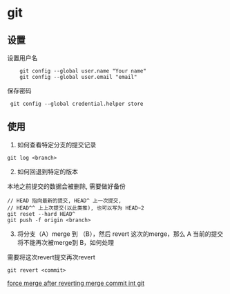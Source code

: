 # git


## 设置

设置用户名

``` shell
    git config --global user.name "Your name"
    git config --global user.email "email"
```

保存密码
```shell
 git config --global credential.helper store
```

## 使用

1.  如何查看特定分支的提交记录

```
git log <branch>
```

2.  如何回退到特定的版本

本地之前提交的数据会被删除, 需要做好备份
```
// HEAD 指向最新的提交, HEAD^ 上一次提交, 
// HEAD^^ 上上次提交(以此类推), 也可以写为 HEAD~2
git reset --hard HEAD^
git push -f origin <branch>
```



3. 将分支（A）merge 到 （B），然后 revert 这次的merge，那么 A 当前的提交将不能再次被merge到 B，如何处理

需要将这次revert提交再次revert

```
git revert <commit>
```

[force merge after reverting merge commit int git](https://stackoverflow.com/questions/19379034/force-merge-after-reverting-merge-commit-int-git)
